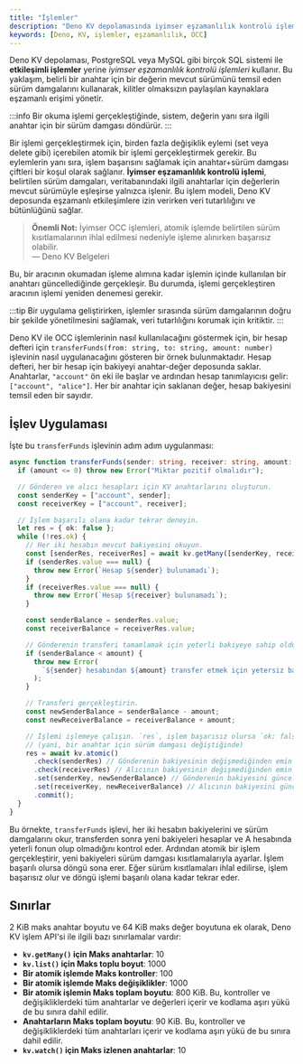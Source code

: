 ```yaml
---
title: "İşlemler"
description: "Deno KV depolamasında iyimser eşzamanlılık kontrolü işlemleri ile ilgili detaylı bilgi ve örnek uygulamalar. Bu yöntem, paylaşılan kaynakların eşzamanlı erişimini yönetmek için sürüm damgaları kullanmaktadır."
keywords: [Deno, KV, işlemler, eşzamanlılık, OCC]
---
```




Deno KV depolaması, PostgreSQL veya MySQL gibi birçok SQL sistemi ile **etkileşimli işlemler** yerine _iyimser eşzamanlılık kontrolü işlemleri_ kullanır. Bu yaklaşım, belirli bir anahtar için bir değerin mevcut sürümünü temsil eden sürüm damgalarını kullanarak, kilitler olmaksızın paylaşılan kaynaklara eşzamanlı erişimi yönetir. 

:::info
Bir okuma işlemi gerçekleştiğinde, sistem, değerin yanı sıra ilgili anahtar için bir sürüm damgası döndürür.
:::

Bir işlemi gerçekleştirmek için, birden fazla değişiklik eylemi (set veya delete gibi) içerebilen atomik bir işlemi gerçekleştirmek gerekir. Bu eylemlerin yanı sıra, işlem başarısını sağlamak için anahtar+sürüm damgası çiftleri bir koşul olarak sağlanır. **İyimser eşzamanlılık kontrolü işlemi**, belirtilen sürüm damgaları, veritabanındaki ilgili anahtarlar için değerlerin mevcut sürümüyle eşleşirse yalnızca işlenir. Bu işlem modeli, Deno KV deposunda eşzamanlı etkileşimlere izin verirken veri tutarlılığını ve bütünlüğünü sağlar.

> **Önemli Not:** İyimser OCC işlemleri, atomik işlemde belirtilen sürüm kısıtlamalarının ihlal edilmesi nedeniyle işleme alınırken başarısız olabilir.  
> — Deno KV Belgeleri

Bu, bir aracının okumadan işleme alımına kadar işlemin içinde kullanılan bir anahtarı güncellediğinde gerçekleşir. Bu durumda, işlemi gerçekleştiren aracının işlemi yeniden denemesi gerekir.

:::tip
Bir uygulama geliştirirken, işlemler sırasında sürüm damgalarının doğru bir şekilde yönetilmesini sağlamak, veri tutarlılığını korumak için kritiktir.
:::

Deno KV ile OCC işlemlerinin nasıl kullanılacağını göstermek için, bir hesap defteri için `transferFunds(from: string, to: string, amount: number)` işlevinin nasıl uygulanacağını gösteren bir örnek bulunmaktadır. Hesap defteri, her bir hesap için bakiyeyi anahtar-değer deposunda saklar. Anahtarlar, `"account"` ön eki ile başlar ve ardından hesap tanımlayıcısı gelir: `["account", "alice"]`. Her bir anahtar için saklanan değer, hesap bakiyesini temsil eden bir sayıdır.

## İşlev Uygulaması

İşte bu `transferFunds` işlevinin adım adım uygulanması:

```ts
async function transferFunds(sender: string, receiver: string, amount: number) {
  if (amount <= 0) throw new Error("Miktar pozitif olmalıdır");

  // Gönderen ve alıcı hesapları için KV anahtarlarını oluşturun.
  const senderKey = ["account", sender];
  const receiverKey = ["account", receiver];

  // İşlem başarılı olana kadar tekrar deneyin.
  let res = { ok: false };
  while (!res.ok) {
    // Her iki hesabın mevcut bakiyesini okuyun.
    const [senderRes, receiverRes] = await kv.getMany([senderKey, receiverKey]);
    if (senderRes.value === null) {
      throw new Error(`Hesap ${sender} bulunamadı`);
    }
    if (receiverRes.value === null) {
      throw new Error(`Hesap ${receiver} bulunamadı`);
    }

    const senderBalance = senderRes.value;
    const receiverBalance = receiverRes.value;

    // Gönderenin transferi tamamlamak için yeterli bakiyeye sahip olduğundan emin olun.
    if (senderBalance < amount) {
      throw new Error(
        `${sender} hesabından ${amount} transfer etmek için yetersiz bakiye.`,
      );
    }

    // Transferi gerçekleştirin.
    const newSenderBalance = senderBalance - amount;
    const newReceiverBalance = receiverBalance + amount;

    // İşlemi işlemeye çalışın. `res`, işlem başarısız olursa `ok: false` döndürür
    // (yani, bir anahtar için sürüm damgası değiştiğinde)
    res = await kv.atomic()
      .check(senderRes) // Gönderenin bakiyesinin değişmediğinden emin olun.
      .check(receiverRes) // Alıcının bakiyesinin değişmediğinden emin olun.
      .set(senderKey, newSenderBalance) // Gönderenin bakiyesini güncelleyin.
      .set(receiverKey, newReceiverBalance) // Alıcının bakiyesini güncelleyin.
      .commit();
  }
}
```

Bu örnekte, `transferFunds` işlevi, her iki hesabın bakiyelerini ve sürüm damgalarını okur, transferden sonra yeni bakiyeleri hesaplar ve A hesabında yeterli fonun olup olmadığını kontrol eder. Ardından atomik bir işlem gerçekleştirir, yeni bakiyeleri sürüm damgası kısıtlamalarıyla ayarlar. İşlem başarılı olursa döngü sona erer. Eğer sürüm kısıtlamaları ihlal edilirse, işlem başarısız olur ve döngü işlemi başarılı olana kadar tekrar eder.

## Sınırlar

2 KiB maks anahtar boyutu ve 64 KiB maks değer boyutuna ek olarak, Deno KV işlem API'si ile ilgili bazı sınırlamalar vardır:

- **`kv.getMany()` için Maks anahtarlar**: 10
- **`kv.list()` için Maks toplu boyut**: 1000
- **Bir atomik işlemde Maks kontroller**: 100
- **Bir atomik işlemde Maks değişiklikler**: 1000
- **Bir atomik işlemin Maks toplam boyutu**: 800 KiB. Bu, kontroller ve değişikliklerdeki tüm anahtarlar ve değerleri içerir ve kodlama aşırı yükü de bu sınıra dahil edilir.
- **Anahtarların Maks toplam boyutu**: 90 KiB. Bu, kontroller ve değişikliklerdeki tüm anahtarları içerir ve kodlama aşırı yükü de bu sınıra dahil edilir.
- **`kv.watch()` için Maks izlenen anahtarlar**: 10